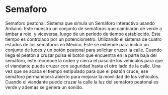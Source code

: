 # Semaforo
Semaforo peatonal:
Sistema que simula un Semáforo Interactivo usando Arduino.
Este muestra un conjunto de semáforos que cambiarán de verde a ámbar 
a rojo, y viceversa, luego de un período de tiempo
establecido. Este tiempo es controlado por un potenciometro.
Utilizando el sistema de cuatro estados de los semáforos en México. 
Este se extiende para incluir un conjunto de luces y un botón peatonal para solicitar cruzar la calle.
Cuando llega el peatón a cruzar pulsa el botón que encuentra en la parte baja del semáforo,
este reconoce la orden y cierra el paso de los vehículos para que el viandante pueda cruzar con seguridad
hasta el otro lado de la calle.
Una vez que se acaba el tiempo estipulado para que el peatón cruce, ese
semáforo permanecerá abierto para mejorar la movilidad de los vehículos.
Cuando el viandante puede cruzar la calle la luz del semaforo peatonal es verde y ademas se genera 
un sonido.
